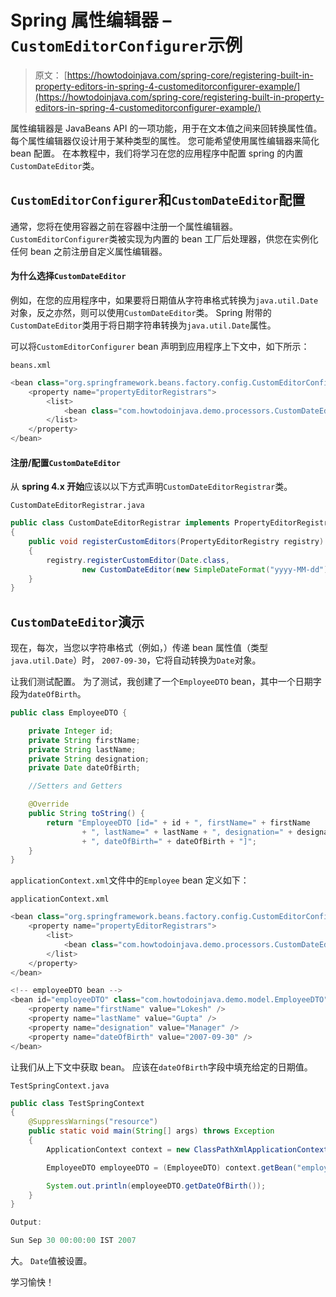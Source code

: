 # Spring 属性编辑器 – `CustomEditorConfigurer`示例

> 原文： [https://howtodoinjava.com/spring-core/registering-built-in-property-editors-in-spring-4-customeditorconfigurer-example/](https://howtodoinjava.com/spring-core/registering-built-in-property-editors-in-spring-4-customeditorconfigurer-example/)

属性编辑器是 JavaBeans API 的一项功能，用于在文本值之间来回转换属性值。 每个属性编辑器仅设计用于某种类型的属性。 您可能希望使用属性编辑器来简化 bean 配置。 在本教程中，我们将学习在您的应用程序中配置 spring 的内置`CustomDateEditor`类。

## `CustomEditorConfigurer`和`CustomDateEditor`配置

通常，您将在使用容器之前在容器中注册一个属性编辑器。 `CustomEditorConfigurer`类被实现为内置的 bean 工厂后处理器，供您在实例化任何 bean 之前注册自定义属性编辑器。

#### 为什么选择`CustomDateEditor`

例如，在您的应用程序中，如果要将日期值从字符串格式转换为`java.util.Date`对象，反之亦然，则可以使用`CustomDateEditor`类。 Spring 附带的`CustomDateEditor`类用于将日期字符串转换为`java.util.Date`属性。

可以将`CustomEditorConfigurer` bean 声明到应用程序上下文中，如下所示：

`beans.xml`

```java
<bean class="org.springframework.beans.factory.config.CustomEditorConfigurer">
	<property name="propertyEditorRegistrars">
		<list>
			<bean class="com.howtodoinjava.demo.processors.CustomDateEditorRegistrar" />
		</list>
	</property>
</bean>

```

#### 注册/配置`CustomDateEditor`

从 **spring 4.x 开始**应该以以下方式声明`CustomDateEditorRegistrar`类。

`CustomDateEditorRegistrar.java`

```java
public class CustomDateEditorRegistrar implements PropertyEditorRegistrar 
{
    public void registerCustomEditors(PropertyEditorRegistry registry) 
	{
        registry.registerCustomEditor(Date.class, 
				new CustomDateEditor(new SimpleDateFormat("yyyy-MM-dd"), false));
    }
}

```

## `CustomDateEditor`演示

现在，每次，当您以字符串格式（例如，）传递 bean 属性值（类型`java.util.Date`）时， `2007-09-30`，它将自动转换为`Date`对象。

让我们测试配置。 为了测试，我创建了一个`EmployeeDTO` bean，其中一个日期字段为`dateOfBirth`。

```java
public class EmployeeDTO {

	private Integer id;
	private String firstName;
	private String lastName;
	private String designation;
	private Date dateOfBirth;

	//Setters and Getters

	@Override
	public String toString() {
		return "EmployeeDTO [id=" + id + ", firstName=" + firstName
				+ ", lastName=" + lastName + ", designation=" + designation
				+ ", dateOfBirth=" + dateOfBirth + "]";
	}
}

```

`applicationContext.xml`文件中的`Employee` bean 定义如下：

`applicationContext.xml`

```java
<bean class="org.springframework.beans.factory.config.CustomEditorConfigurer">
	<property name="propertyEditorRegistrars">
		<list>
			<bean class="com.howtodoinjava.demo.processors.CustomDateEditorRegistrar" />
		</list>
	</property>
</bean>

<!-- employeeDTO bean -->
<bean id="employeeDTO" class="com.howtodoinjava.demo.model.EmployeeDTO">
	<property name="firstName" value="Lokesh" />
	<property name="lastName" value="Gupta" />
	<property name="designation" value="Manager" />
	<property name="dateOfBirth" value="2007-09-30" />
</bean>

```

让我们从上下文中获取 bean。 应该在`dateOfBirth`字段中填充给定的日期值。

`TestSpringContext.java`

```java
public class TestSpringContext 
{
	@SuppressWarnings("resource")
	public static void main(String[] args) throws Exception 
	{
		ApplicationContext context = new ClassPathXmlApplicationContext("applicationContext.xml");

		EmployeeDTO employeeDTO = (EmployeeDTO) context.getBean("employeeDTO");

		System.out.println(employeeDTO.getDateOfBirth());
	}
}

Output:

Sun Sep 30 00:00:00 IST 2007

```

大。 `Date`值被设置。

学习愉快！